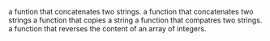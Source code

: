 a funtion that concatenates two strings.
a function that concatenates two strings
a function that copies a string
a function that compatres two strings.
a function that reverses the content of an array of integers.
